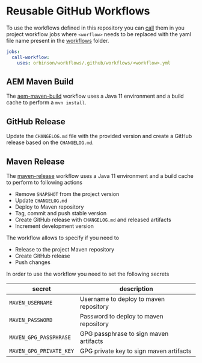 # Reusable GitHub Workflows

To use the workflows defined in this repository you can [call](https://docs.github.com/en/actions/using-workflows/reusing-workflows) them in you project workflow jobs where `<worflow>` needs to be replaced with the yaml file name present in the [workflows](.github/workflows) folder.

```yml
jobs:
  call-workflow:
    uses: orbinson/workflows/.github/workflows/<workflow>.yml
```

## AEM Maven Build

The [aem-maven-build](.github/workflows/aem-maven-build) workflow uses a Java 11 environment and a build cache to perform a `mvn install`.

## GitHub Release

Update the `CHANGELOG.md` file with the provided version and create a GitHub release based on the `CHANGELOG.md`.

## Maven Release

The [maven-release](.github/workflows/maven-release) workflow uses a Java 11 environment and a build cache to perform to following actions

* Remove `SNAPSHOT` from the project version
* Update `CHANGELOG.md`
* Deploy to Maven repository
* Tag, commit and push stable version
* Create GitHub release with `CHANGELOG.md` and released artifacts
* Increment development version

The workflow allows to specify if you need to

* Release to the project Maven repository
* Create GitHub release
* Push changes

In order to use the workflow you need to set the following secrets

| secret | description |
|-|-|
| `MAVEN_USERNAME` | Username to deploy to maven repository |
| `MAVEN_PASSWORD` | Password to deploy to maven repository|
| `MAVEN_GPG_PASSPHRASE` | GPG passphrase to sign maven artifacts |
| `MAVEN_GPG_PRIVATE_KEY` | GPG private key to sign maven artifacts |

